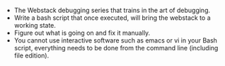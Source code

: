 - The Webstack debugging series that trains in the art of debugging.
- Write a bash script that once executed, will bring the webstack to a working state. 
- Figure out what is going on and fix it manually.
- You cannot use interactive software such as emacs or vi in your Bash script, 
    everything needs to be done from the command line (including file edition).
